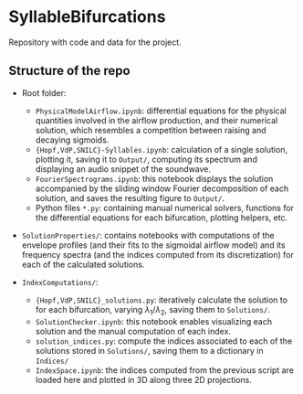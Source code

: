 # SyllableBifurcations

Repository with code and data for the project. 

## Structure of the repo

- Root folder:
    - `PhysicalModelAirflow.ipynb`: differential equations for the physical quantities involved in the airflow production, and their numerical solution, which resembles a competition between raising and decaying sigmoids.
    - `{Hopf,VdP,SNILC}-Syllables.ipynb`: calculation of a single solution, plotting it, saving it to `Output/`, computing its spectrum and displaying an audio snippet of the soundwave.
    - `FourierSpectrograms.ipynb`: this notebook displays the solution accompanied by the sliding window Fourier decomposition of each solution, and saves the resulting figure to `Output/`.
    - Python files `*.py`: containing manual numerical solvers, functions for the differential equations for each bifurcation, plotting helpers, etc.
    
- `SolutionProperties/`: contains notebooks with computations of the envelope profiles (and their fits to the sigmoidal airflow model) and its frequency spectra (and the indices computed from its discretization) for each of the calculated solutions.

- `IndexComputations/`:
    - `{Hopf,VdP,SNILC}_solutions.py`: iteratively calculate the solution to for each bifurcation, varying $\lambda_1/\lambda_2$, saving them to `Solutions/`.
    - `SolutionChecker.ipynb`: this notebook enables visualizing each solution and the manual computation of each index.
    - `solution_indices.py`: compute the indices associated to each of the solutions stored in `Solutions/`, saving them to a dictionary in `Indices/`
    - `IndexSpace.ipynb`: the indices computed from the previous script are loaded here and plotted in 3D along three 2D projections.